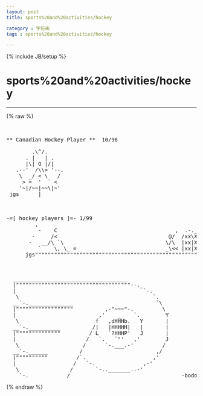 ```yaml
---
layout: post
title: sports%20and%20activities/hockey
category : 字符画
tags : sports%20and%20activities/hockey
---
```

{% include JB/setup %}
# sports%20and%20activities/hockey
---
{% raw %}
<pre>


** Canadian Hockey Player **  10/96
                    
        .\^/.        
      . |   | .      
      |\| O |/|       
   .--&#039;  /\\&gt; &#039;--.    
    \  _/ &lt; \   /      
     &gt; =  &#039;  ` &lt;      
    &#039;~|/~~|~~\|~&#039;    
 jgs      |

 

-=[ hockey players ]=- 1/99
         ,
          -    C                                     ,  .-.___
        -     /&lt;                                   @/  /xx\XXX\
       -   __/\ `\                                \/\  |xx|XXX|
          `    \, \_ =                            _\&lt;&lt; |xx|XXX|
      jgs&quot;&quot;&quot;&quot;&quot;&quot;&quot;&quot;&quot;&quot;&quot;&quot;&quot;&quot;&quot;&quot;&quot;&quot;&quot;&quot;&quot;&quot;&quot;&quot;&quot;&quot;&quot;&quot;&quot;&quot;&quot;&quot;&quot;&quot;&quot;&quot;&quot;&quot;&quot;&quot;&quot;&quot;&quot;&quot;&quot;&quot;&quot;&quot;&quot;&quot;&quot;&quot;&quot;&quot;&quot;



  ____________________________________
  |&quot;&quot;&quot;&quot;&quot;&quot;&quot;&quot;&quot;&quot;&quot;&quot;&quot;&quot;&quot;&quot;&quot;&quot;&quot;&quot;&quot;&quot;&quot;&quot;&quot;&quot;&quot;&quot;&quot;&quot;&quot;&quot;&quot;&quot;&quot;&quot;--._
  |                                        `-.
   \                                          `.
  __`-.______________                          `\
  |&quot;&quot;&quot;&quot;&quot;&quot;&quot;&quot;&quot;&quot;&quot;&quot;&quot;&quot;&quot;&quot;&quot;&quot;          ,-&quot;~~~&quot;-.         \
  |                          ,&#039;    _    `.        Y
   \                        f   ,dHHHb.   Y       |
  __`-.__________          /|   |HHHHH|   |       |
  |&quot;&quot;&quot;&quot;&quot;&quot;&quot;&quot;&quot;&quot;&quot;&quot;&quot;&quot;         / L   `?HHHP&#039;   J       |
  |                      /   `.   `&quot;&#039;   ,&#039;        J
   \                    /      `-.___.-&#039;         / 
  __`-.______          /                       ,/
  |&quot;&quot;&quot;&quot;&quot;&quot;&quot;&quot;&quot;&quot;         /`.                     ,&#039;
  |                  /   `-.               ,-&#039;
   \                /       `-.._______..-&#039;
    `-.____________/                                   -bodom- </pre>
{% endraw %}
